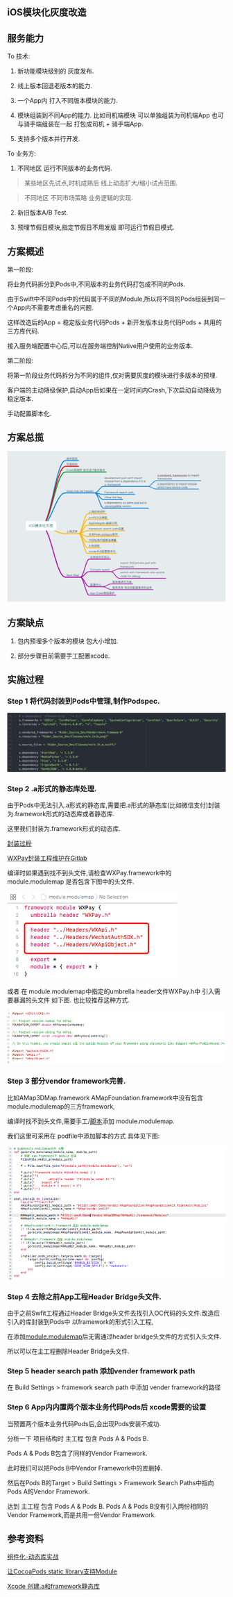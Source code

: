 ## iOS模块化灰度改造

## 服务能力

To 技术:

1. 新功能模块级别的 灰度发布.

2. 线上版本回退老版本的能力.

3. 一个App内 打入不同版本模块的能力.

4. 模块组装到不同App的能力. 比如司机端模块 可以单独组装为司机端App 也可与骑手端组装在一起 打包成司机 + 骑手端App.

5. 支持多个版本并行开发.

To 业务方:

1. 不同地区 运行不同版本的业务代码.

> 某些地区先试点,时机成熟后 线上动态扩大/缩小试点范围.

> 不同地区 不同市场策略 业务逻辑的实现.

2. 新旧版本A/B Test.

3. 预埋节假日模块,指定节假日不用发版 即可运行节假日模式.

## 方案概述

第一阶段:

将业务代码拆分到Pods中,不同版本的业务代码打包成不同的Pods.

由于Swift中不同Pods中的代码属于不同的Module,所以将不同的Pods组装到同一个App内不需要考虑重名的问题.

这样改造后的App = 稳定版业务代码Pods + 新开发版本业务代码Pods + 共用的三方库代码.

接入服务端配置中心后,可以在服务端控制Native用户使用的业务版本.

第二阶段:

将第一阶段业务代码拆分为不同的组件,仅对需要灰度的模块进行多版本的预埋.

客户端的主动降级保护,启动App后如果在一定时间内Crash,下次启动自动降级为稳定版本.

手动配置脚本化.

## 方案总揽

![方案总揽](https://github.com/Nirvana-icy/candyImg/raw/master/iOS_AB_Test/iOSABTest.png)

## 方案缺点

1. 包内预埋多个版本的模块 包大小增加.

2. 部分步骤目前需要手工配置xcode.

## 实施过程

### Step 1 将代码封装到Pods中管理,制作Podspec.

![Podspec](https://github.com/Nirvana-icy/candyImg/raw/master/iOS_AB_Test/podspec.png)

### Step 2 .a形式的静态库处理.

由于Pods中无法引入.a形式的静态库,需要把.a形式的静态库(比如微信支付)封装为.framework形式的动态库或者静态库.

这里我们封装为.framework形式的动态库.

[封装过程](http://www.cocoachina.com/ios/20170427/19136.html)

[WXPay封装工程维护在Gitlab](http://git.ops.com/XGN-IOS/WXPay)

编译时如果遇到找不到头文件,请检查WXPay.framework中的module.modulemap 是否包含下图中的头文件.

![WXPay modulemap](https://github.com/Nirvana-icy/candyImg/raw/master/iOS_AB_Test/modulemap.png)

或者 在 module.modulemap中指定的umbrella header文件WXPay.h中 引入需要暴漏的头文件 如下图. 也比较推荐这种方式.

![WXPay modulemap](https://github.com/Nirvana-icy/candyImg/raw/master/iOS_AB_Test/umbrella_header.png)

### Step 3 部分vendor framework完善.

比如AMap3DMap.framework AMapFoundation.framework中没有包含module.modulemap的三方framework,

编译时找不到头文件,需要手工/[脚本](http://www.jianshu.com/p/a1d2d148fdd3)添加 module.modulemap.

我们这里可采用在 podfile中添加脚本的方式 具体见下图:

![podfile](https://github.com/Nirvana-icy/candyImg/raw/master/iOS_AB_Test/podfile.png)

### Step 4 去除之前App工程Header Bridge头文件.

由于之前Swfit工程通过Header Bridge头文件去找引入OC代码的头文件.改造后引入的库封装到Pods中 以framework的形式引入工程,

在添加[module.modulemap](http://www.jianshu.com/p/a1d2d148fdd3)后无需通过header bridge头文件的方式引入头文件.

所以可以在主工程删除Header Bridge头文件.

### Step 5 header search path 添加vender framework path

在 Build Settings > framework search path 中添加 vender framework的路径

### Step 6 App内内置两个版本业务代码Pods后 xcode需要的设置

当预置两个版本业务代码Pods后,会出现Pods安装不成功.

分析一下 项目结构时 主工程 包含 Pods A & Pods B.

Pods A & Pods B包含了同样的Vendor Framework.

此时我们可以把Pods B中Vendor Framework中的库删掉.

然后在Pods B的Target > Build Settings > Framework Search Paths中指向Pods A的Vendor Framework.

达到 主工程 包含 Pods A & Pods B. Pods A & Pods B没有引入两份相同的Vendor Framework,而是共用一份Vendor Framework.

## 参考资料

[组件化-动态库实战](http://www.cocoachina.com/ios/20170427/19136.html)

[让CocoaPods static library支持Module](http://www.jianshu.com/p/a1d2d148fdd3)

[Xcode 创建.a和framework静态库](http://www.jianshu.com/p/43d55ae49f59)
